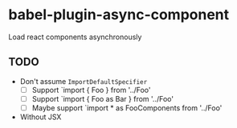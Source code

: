# babel-plugin-async-component

Load react components asynchronously

## TODO

* Don't assume `ImportDefaultSpecifier`
  - [ ] Support `import { Foo } from '../Foo'
  - [ ] Support `import { Foo as Bar } from '../Foo'
  - [ ] Maybe support `import * as FooComponents from '../Foo'
* Without JSX
